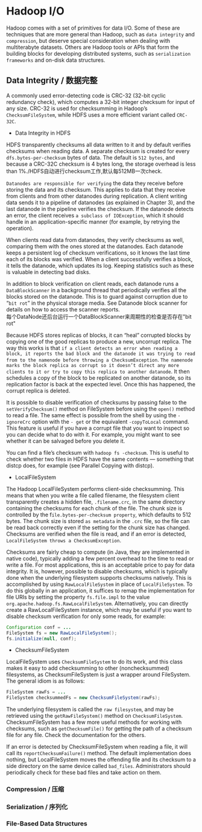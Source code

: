 # Hadoop I/O

Hadoop comes with a set of primitives for data I/O. Some of these are techniques that are more general than Hadoop, such as `data integrity` and `compression`, but deserve special consideration when dealing with multiterabyte datasets. Others are Hadoop tools or APIs that form the building blocks for developing distributed systems, such as `serialization frameworks` and on-disk data structures.

## Data Integrity / 数据完整

A commonly used error-detecting code is CRC-32 (32-bit cyclic redundancy check), which computes a 32-bit integer checksum for input of any size. CRC-32 is used for checksumming in Hadoop’s `ChecksumFileSystem`, while HDFS uses a more efficient variant called `CRC-32C`.

- Data Integrity in HDFS

HDFS transparently checksums all data written to it and by default verifies checksums when reading data. A separate checksum is created for every `dfs.bytes-per-checksum` bytes of data. The default is `512 bytes`, and because a CRC-32C checksum is 4 bytes long, the storage overhead is less than 1%./HDFS自动进行checksum工作,默认每512MB一次check.

`Datanodes are responsible for verifying` the data they receive before storing the data and its checksum. This applies to data that they receive from clients and from other datanodes during replication. A client writing data sends it to a pipeline of datanodes (as explained in Chapter 3), and the last datanode in the pipeline verifies the checksum. If the datanode detects an error, the client receives `a subclass of IOException`, which it should handle in an application-specific manner (for example, by retrying the operation).

When clients read data from datanodes, they verify checksums as well, comparing them with the ones stored at the datanodes. Each datanode keeps a persistent log of checksum verifications, so it knows the last time each of its blocks was verified. When a client successfully verifies a block, it tells the datanode, which updates its log. Keeping statistics such as these is valuable in detecting bad disks.

In addition to block verification on client reads, each datanode runs a `DataBlockScanner` in a background thread that periodically verifies all the blocks stored on the datanode. This is to guard against corruption due to “`bit rot`” in the physical storage media. See Datanode block scanner for details on how to access the scanner reports.\
每个DataNode还后台运行一个DataBlockScanner来周期性的检查是否存在"bit rot"

Because HDFS stores replicas of blocks, it can “heal” corrupted blocks by copying one of the good replicas to produce a new, uncorrupt replica. The way this works is that `if a client detects an error when reading a block, it reports the bad block and the datanode it was trying to read from to the namenode before throwing a ChecksumException`. `The namenode marks the block replica as corrupt so it doesn’t direct any more clients to it or try to copy this replica to another datanode`. It then schedules a copy of the block to be replicated on another datanode, so its replication factor is back at the expected level. Once this has happened, the corrupt replica is deleted.

It is possible to disable verification of checksums by passing false to the `setVerifyChecksum()` method on FileSystem before using the `open()` method to read a file. The same effect is possible from the shell by using the `-ignoreCrc` option with the `- get` or the equivalent `-copyToLocal` command. This feature is useful if you have a corrupt file that you want to inspect so you can decide what to do with it. For example, you might want to see whether it can be salvaged before you delete it.

You can find a file’s checksum with `hadoop fs -checksum`. This is useful to check whether two files in HDFS have the same contents — something that distcp does, for example (see Parallel Copying with distcp).

- LocalFileSystem

The Hadoop LocalFileSystem performs client-side checksumming. This means that when you write a file called filename, the filesystem client transparently creates a hidden file, `.filename.crc`, in the same directory containing the checksums for each chunk of the file. The chunk size is controlled by the f`ile.bytes-per-checksum property`, which defaults to 512 bytes. The chunk size is stored `as metadata` in the `.crc` file, so the file can be read back correctly even if the setting for the chunk size has changed. Checksums are verified when the file is read, and if an error is detected, `LocalFileSystem throws a ChecksumException`.

Checksums are fairly cheap to compute (in Java, they are implemented in native code), typically adding a few percent overhead to the time to read or write a file. For most applications, this is an acceptable price to pay for data integrity. It is, however, possible to disable checksums, which is typically done when the underlying filesystem supports checksums natively. This is accomplished by using `RawLocalFileSystem` in place of `LocalFileSystem`. To do this globally in an application, it suffices to remap the implementation for file URIs by setting the property `fs.file.impl` to the value `org.apache.hadoop.fs.RawLocalFileSystem`. Alternatively, you can directly create a RawLocalFileSystem instance, which may be useful if you want to disable checksum verification for only some reads, for example:

```java
Configuration conf = ...
FileSystem fs = new RawLocalFileSystem();
fs.initialize(null, conf);
```

- ChecksumFileSystem

LocalFileSystem uses `ChecksumFileSystem` to do its work, and this class makes it easy to add checksumming to other (nonchecksummed) filesystems, as ChecksumFileSystem is just a wrapper around FileSystem. The general idiom is as follows:

```java
FileSystem rawFs = ...
FileSystem checksummedFs = new ChecksumFileSystem(rawFs);
```

The underlying filesystem is called the `raw filesystem`, and may be retrieved using the `getRawFileSystem()` method on `ChecksumFileSystem`. ChecksumFileSystem has a few more useful methods for working with checksums, such as `getChecksumFile()` for getting the path of a checksum file for any file. Check the documentation for the others.

If an error is detected by ChecksumFileSystem when reading a file, it will call its `reportChecksumFailure()` method. The default implementation does nothing, but LocalFileSystem moves the offending file and its checksum to a side directory on the same device called `bad_files`. Administrators should periodically check for these bad files and take action on them.

### Compression / 压缩

### Serialization / 序列化

### File-Based Data Structures